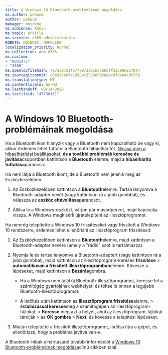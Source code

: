 ```yaml
---
title: A Windows 10 Bluetooth-problémáinak megoldása
ms.author: pebaum
author: pebaum
manager: mnirkhe
ms.audience: Admin
ms.topic: article
ms.service: o365-administration
ROBOTS: NOINDEX, NOFOLLOW
localization_priority: Normal
ms.collection: Adm_O365
ms.custom:
- "9001475"
- "3506"
ms.openlocfilehash: 7e7a397a1f6777972a81bcbb6bffa1c98d8370a4
ms.sourcegitcommit: c6692ce0fa1358ec3529e59ca0ecdfdea4cdc759
ms.translationtype: MT
ms.contentlocale: hu-HU
ms.lasthandoff: 09/14/2020
ms.locfileid: "47730161"
---
```

# <a name="fix-bluetooth-problems-in-windows-10"></a>A Windows 10 Bluetooth-problémáinak megoldása

Ha a Bluetooth ikon hiányzik vagy a Bluetooth nem kapcsolható be vagy ki, akkor érdemes lehet futtatni a Bluetooth hibaelhárítót. [Nyissa meg a hibaelhárítási beállításokat](ms-settings:troubleshoot), **és a további problémák keresése és javítása**csoportban kattintson a **Bluetooth** elemre, majd **a hibaelhárító futtatása**parancsra.

Ha nem látja a Bluetooth ikont, de a Bluetooth nem jelenik meg az Eszközkezelőben:

1. Az Eszközkezelőben kattintson a **Bluetooth**elemre. Tartsa lenyomva a Bluetooth-adapter nevét (vagy kattintson rá a jobb gombbal), és válassza az **eszköz eltávolítása**parancsot.

2. Állítsa le a Windows-eszközt, várjon pár másodpercet, majd kapcsolja vissza. A Windows megkísérli újratelepíteni az illesztőprogramot.

Ha nemrég telepítette a Windows 10 frissítéseket vagy frissített a Windows 10 rendszerre, érdemes lehet ellenőrizni az illesztőprogram frissítéseit:

1. Az Eszközkezelőben kattintson a **Bluetooth**elemre, majd kattintson a Bluetooth-adapter nevére (amely a "rádió" szót is tartalmazza).

2. Nyomja le és tartsa lenyomva a Bluetooth-adaptert (vagy kattintson rá a jobb gombbal), majd kattintson az illesztőprogram-keresés **frissítése**  >  **automatikusan a frissített illesztőprogramban**elemre. Kövesse a lépéseket, majd kattintson a **Bezárás**gombra.

      - Ha a Windows nem talál új Bluetooth-illesztőprogramot, keresse fel a számítógép gyártójának webhelyét, és töltse le onnan a legújabb Bluetooth-illesztőprogramot.

    - A letöltés után kattintson az **Illesztőprogram frissítése**elemre,  >  és**tallózással keresse**meg a számítógépen az illesztőprogram-fájlokat,  >  **Keresse** meg azt a helyet, ahol az illesztőprogram-fájlokat tárolják > az **OK gombra**  >  **Next**, és kövesse a telepítési lépéseket.

3. Miután telepítette a frissített illesztőprogramot, indítsa újra a gépet, és ellenőrizze, hogy a probléma javítva van-e.

A Bluetooth-hibák elhárításáról további információt a [Windows 10 Bluetooth-problémáinak megoldása](https://support.microsoft.com/help/14169/windows-10-fix-bluetooth-problems)című cikkben talál.
